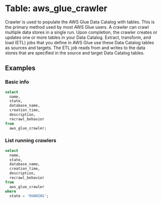 # Table: aws_glue_crawler

Crawler is used to populate the AWS Glue Data Catalog with tables. This is the primary method used by most AWS Glue users. A crawler can crawl multiple data stores in a single run. Upon completion, the crawler creates or updates one or more tables in your Data Catalog. Extract, transform, and load (ETL) jobs that you define in AWS Glue use these Data Catalog tables as sources and targets. The ETL job reads from and writes to the data stores that are specified in the source and target Data Catalog tables.

## Examples

### Basic info

```sql
select
  name,
  state,
  database_name,
  creation_time,
  description,
  recrawl_behavior
from
  aws_glue_crawler;
```

### List running crawlers

```sql
select
  name,
  state,
  database_name,
  creation_time,
  description,
  recrawl_behavior
from
  aws_glue_crawler
where
  state = 'RUNNING'; 
```